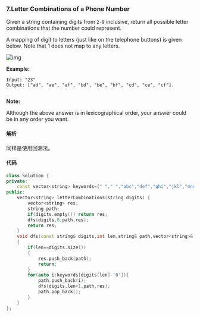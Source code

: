 ### 7.Letter Combinations of a Phone Number

Given a string containing digits from `2-9` inclusive, return all possible letter combinations that the number could represent.

A mapping of digit to letters (just like on the telephone buttons) is given below. Note that 1 does not map to any letters.

![img](http://upload.wikimedia.org/wikipedia/commons/thumb/7/73/Telephone-keypad2.svg/200px-Telephone-keypad2.svg.png)

**Example:**

```
Input: "23"
Output: ["ad", "ae", "af", "bd", "be", "bf", "cd", "ce", "cf"].


```

**Note:**

Although the above answer is in lexicographical order, your answer could be in any order you want.

#### 解析

同样是使用回溯法。

#### 代码

```cpp
class Solution {
private:
    const vector<string> keywords={" "," ","abc","def","ghi","jkl","mno","pqrs","tuv","wxyz"};//0-9
public:
    vector<string> letterCombinations(string digits) {
        vector<string> res;
        string path;
        if(digits.empty()) return res;
        dfs(digits,0,path,res);
        return res;
    }
    void dfs(const string& digits,int len,string& path,vector<string>& res)
    {
        if(len==digits.size())
        {
            res.push_back(path);
            return;
        }
        for(auto i:keywords[digits[len]-'0']){
            path.push_back(i);
            dfs(digits,len+1,path,res);
            path.pop_back();
        }
    }
};
```

